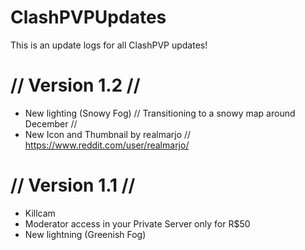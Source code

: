 # ClashPVPUpdates
This is an update logs for all ClashPVP updates!
  
# // Version 1.2 //
+ New lighting (Snowy Fog) // Transitioning to a snowy map around December //
+ New Icon and Thumbnail by realmarjo // https://www.reddit.com/user/realmarjo/
  
# // Version 1.1 //
+ Killcam
+ Moderator access in your Private Server only for R$50
+ New lightning (Greenish Fog)

